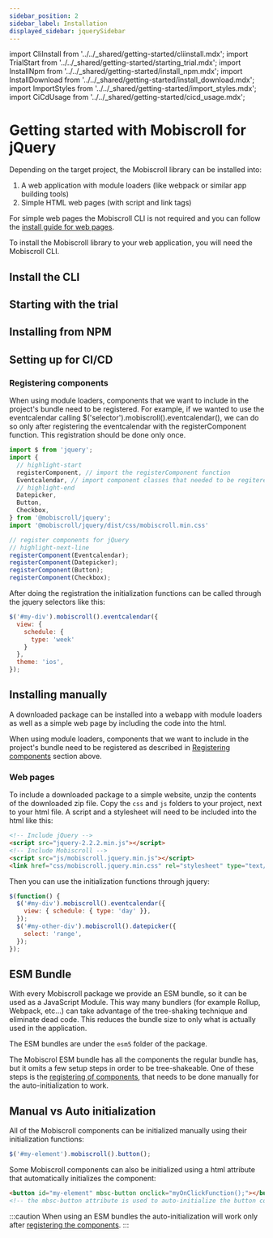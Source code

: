 ```yaml
---
sidebar_position: 2
sidebar_label: Installation
displayed_sidebar: jquerySidebar
---
```


import CliInstall from '../../\_shared/getting-started/cliinstall.mdx';
import TrialStart from '../../\_shared/getting-started/starting_trial.mdx';
import InstallNpm from '../../\_shared/getting-started/install_npm.mdx';
import InstallDownload from '../../\_shared/getting-started/install_download.mdx';
import ImportStyles from '../../\_shared/getting-started/import_styles.mdx';
import CiCdUsage from '../../\_shared/getting-started/cicd_usage.mdx';

# Getting started with Mobiscroll for jQuery

Depending on the target project, the Mobiscroll library can be installed into:

1. A web application with module loaders (like webpack or similar app building tools)
2. Simple HTML web pages (with script and link tags)

For simple web pages the Mobiscroll CLI is not required and you can follow the [install guide for web pages](#web-pages).

To install the Mobiscroll library to your web application, you will need the Mobiscroll CLI.

## Install the CLI

<CliInstall />

## Starting with the trial

<TrialStart framework="jquery" />

## Installing from NPM

<InstallNpm framework="jquery" />

<ImportStyles framework="jquery" />

## Setting up for CI/CD

<CiCdUsage/>

### Registering components

When using module loaders, components that we want to include in the project's bundle need to be registered. For example, if we wanted to use the eventcalendar calling $('selector').mobiscroll().eventcalendar(), we can do so only after registering the eventcalendar with the registerComponent function. This registration should be done only once.

```javascript title="How to register components"
import $ from 'jquery';
import {
  // highlight-start
  registerComponent, // import the registerComponent function
  Eventcalendar, // import component classes that needed to be regitered
  // highlight-end
  Datepicker,
  Button,
  Checkbox,
} from '@mobiscroll/jquery';
import '@mobiscroll/jquery/dist/css/mobiscroll.min.css'

// register components for jQuery
// highlight-next-line
registerComponent(Eventcalendar);
registerComponent(Datepicker);
registerComponent(Button);
registerComponent(Checkbox);
```

After doing the registration the initialization functions can be called through the jquery selectors like this:

```javascript
$('#my-div').mobiscroll().eventcalendar({
  view: {
    schedule: {
      type: 'week'
    }
  },
  theme: 'ios',
});
```

## Installing manually

A downloaded package can be installed into a webapp with module loaders as well as a simple web page by including the code into the html.

<InstallDownload framework="jquery" />

<ImportStyles framework="jquery" />

When using module loaders, components that we want to include in the project's bundle need to be registered as described in [Registering components](#registering-components) section above.

### Web pages

To include a downloaded package to a simple website, unzip the contents of the downloaded zip file. Copy the `css` and `js` folders to your project, next to your html file. A script and a stylesheet will need to be included into the html like this:

```html title="Your html file, for example index.html"
<!-- Include jQuery -->
<script src="jquery-2.2.2.min.js"></script>
<!-- Include Mobiscroll -->
<script src="js/mobiscroll.jquery.min.js"></script>
<link href="css/mobiscroll.jquery.min.css" rel="stylesheet" type="text/css">
```

Then you can use the initialization functions through jquery:

```javascript
$(function() {
  $('#my-div').mobiscroll().eventcalendar({
    view: { schedule: { type: 'day' }},
  });
  $('#my-other-div').mobiscroll().datepicker({
    select: 'range',
  });
});
```

## ESM Bundle

With every Mobiscroll package we provide an ESM bundle, so it can be used as a JavaScript Module. This way many bundlers (for example Rollup, Webpack, etc...) can take advantage of the tree-shaking technique and eliminate dead code. This reduces the bundle size to only what is actually used in the application.

The ESM bundles are under the `esm5` folder of the package.

The Mobiscrol ESM bundle has all the components the regular bundle has, but it omits a few setup steps in order to be tree-shakeable. One of these steps is the [registering of components](#registering-components), that needs to be done manually for the auto-initialization to work.

## Manual vs Auto initialization

All of the Mobiscroll components can be initialized manually using their initialization functions:

```javascript
$('#my-element').mobiscroll().button();
```

Some Mobiscroll components can also be initialized using a html attribute that automatically initializes the component:

```html
<button id="my-element" mbsc-button onclick="myOnClickFunction();"></button>
<!-- the mbsc-button attribute is used to auto-initialize the button component -->
```

:::caution
When using an ESM bundles the auto-initialization will work only after [registering the components](#registering-components).
:::
